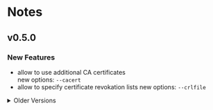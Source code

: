 # Notes

## v0.5.0

### New Features

- allow to use additional CA certificates  
  new options: `--cacert`
- allow to specify certificate revokation lists
  new options: `--crlfile`

<details>
<summary>Older Versions</summary>

## v0.4.0

### New Features

- add basic proxy support  
  new options: `-x`, `--proxy`

## v0.3.0

### New Features

- add verbosity options
  - `-s`: Silent mode (don't print any additional output)
  - `-S`: print error messages, even if `-s` is set
  - `-v`: print additional messages (not used yet)
- allow to include HTTP response headers in the output  
  new options: `-i`, `--include`
- allow files as request body using '@' as prefix of '-d' option  
  new option: `--data-raw`
- allow to specify user agent  
  new options: `-A`, `--user-agent`
- allow to fail with and without output of response body  
  new options: `-f`, `--fail`, `--fail-with-body`

### Fixes

- use `-k` for insecure operation to match curl's CLI API  
  (`-K` was used before)

## v0.2.0

### New Features

- allow to specify minimum used TLS version  
  new options: `-1`, `--tlvs1`, `--tlsv1.0`. `--tlsv1.1`, `--tlsv1.2`, `--tlsv1.3`  
  Note that rustls is used, when `--tlsv1.3` is specified, otherwise native TLS is used.
- allow HTTPS-only mode  
  new option: `--proto`  
  Note that `--proto` uses the same syntax as the respective `curl` option, but is used
  to determine if HTTPS-only mode can be used. It does not forbit HTTPS requests, when
  on HTTP is active.

## v0.1.1

### Bugfixes

- allow HTTP PUT request method

## v0.1.0

Initial version.

</details>